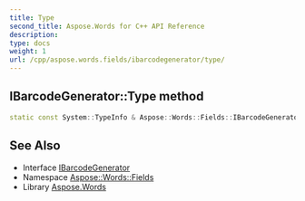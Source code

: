 ```yaml
---
title: Type
second_title: Aspose.Words for C++ API Reference
description: 
type: docs
weight: 1
url: /cpp/aspose.words.fields/ibarcodegenerator/type/
---
```

## IBarcodeGenerator::Type method




```cpp
static const System::TypeInfo & Aspose::Words::Fields::IBarcodeGenerator::Type()
```

## See Also

* Interface [IBarcodeGenerator](../)
* Namespace [Aspose::Words::Fields](../../)
* Library [Aspose.Words](../../../)
